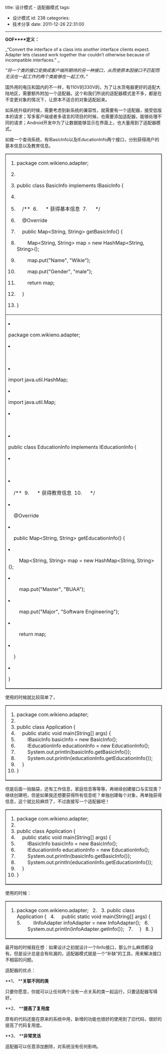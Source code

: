 title: 设计模式 - 适配器模式
tags:
  - 设计模式
id: 238
categories:
  - 技术分享
date: 2011-12-26 22:31:00
---

**GOF****定义：**

_“Convert the interface of a class into another interface clients expect. Adapter lets classed work together thar couldn’t otherwise because of incompatible interfaces.” _

_“将一个类的接口变换成客户端所期待的另一种接口，从而使原本因接口不匹配而无法在一起工作的两个类能够在一起工作。”_
 <!--more-->  

国外用的电压和国内的不一样，有110V的330V的，为了让水货电器更好的适配大陆地区，需要额外附加一个适配器。这个和我们所说的适配器模式差不多，都是在不变更对象的情况下，让原本不适合的对象适配起来。

如系统升级的时候，需要考虑到新系统的兼容性，就需要有一个适配器，接受低版本的请求；写多客户端或者多语言的项目的时候，也需要添加适配器，能够处理不同的请求；Android开发中为了让数据能够显示在界面上，也大量用到了适配器模式。

如做一个查询系统，有IBasicInfo以及IEducationInfo两个接口，分别获得用户的基本信息以及教育信息。    <table border="1" cellspacing="0" cellpadding="0"><tbody>       <tr>         <td valign="top" width="568">           <div class="dp-highlighter">             <div class="bar"></div>              

1.  <span><span class="keyword">package</span><span> com.wikieno.adapter;&#160;&#160; </span></span>
2.  <span>&#160; </span>
3.  <span></span><span class="keyword">public</span><span>&#160;</span><span class="keyword">class</span><span> BasicInfo </span><span class="keyword">implements</span><span> IBasicInfo {&#160;&#160; </span></span>
4.  <span>&#160; </span>
5.  <span>&#160;&#160;&#160; </span><span class="comment">/** </span>&#160;</span>6.  <span><span class="comment">&#160;&#160;&#160;&#160; * 获得基本信息 </span>&#160;</span>7.  <span><span class="comment">&#160;&#160;&#160;&#160; */</span><span>&#160; </span></span>
8.  <span>&#160;&#160;&#160; </span><span class="annotation">@Override</span><span>&#160; </span></span>
9.  <span>&#160;&#160;&#160; </span><span class="keyword">public</span><span> Map&lt;String, String&gt; getBasicInfo() {&#160;&#160; </span></span>
10.  <span>&#160;&#160;&#160;&#160;&#160;&#160;&#160; Map&lt;String, String&gt; map = </span><span class="keyword">new</span><span> HashMap&lt;String, String&gt;();&#160;&#160; </span></span>
11.  <span>&#160;&#160;&#160;&#160;&#160;&#160;&#160; map.put(</span><span class="string">&quot;Name&quot;</span><span>, </span><span class="string">&quot;Wikie&quot;</span><span>);&#160;&#160; </span></span>
12.  <span>&#160;&#160;&#160;&#160;&#160;&#160;&#160; map.put(</span><span class="string">&quot;Gender&quot;</span><span>, </span><span class="string">&quot;male&quot;</span><span>);&#160;&#160; </span></span>
13.  <span>&#160;&#160;&#160;&#160;&#160;&#160;&#160; </span><span class="keyword">return</span><span> map;&#160;&#160; </span></span>
14.  <span>&#160;&#160;&#160; }&#160;&#160; </span>
15.  <span>}&#160;&#160; </span>           </div>         </td>       </tr>        <tr>         <td valign="top" width="568">           <div class="dp-highlighter">             <div class="bar"></div>              

1.  <span><span class="keyword">package</span><span> com.wikieno.adapter;&#160;&#160; </span></span>
2.  <span>&#160; </span>
3.  <span></span><span class="keyword">import</span><span> java.util.HashMap;&#160;&#160; </span></span>
4.  <span></span><span class="keyword">import</span><span> java.util.Map;&#160;&#160; </span></span>
5.  <span>&#160; </span>
6.  <span></span><span class="keyword">public</span><span>&#160;</span><span class="keyword">class</span><span> EducationInfo </span><span class="keyword">implements</span><span> IEducationInfo {&#160;&#160; </span></span>
7.  <span>&#160; </span>
8.  <span>&#160;&#160;&#160; </span><span class="comment">/** </span>&#160;</span>9.  <span><span class="comment">&#160;&#160;&#160;&#160; * 获得教育信息 </span>&#160;</span>10.  <span><span class="comment">&#160;&#160;&#160;&#160; */</span><span>&#160; </span></span>
11.  <span>&#160;&#160;&#160; </span><span class="annotation">@Override</span><span>&#160; </span></span>
12.  <span>&#160;&#160;&#160; </span><span class="keyword">public</span><span> Map&lt;String, String&gt; getEducationInfo() {&#160;&#160; </span></span>
13.  <span>&#160;&#160;&#160;&#160;&#160;&#160;&#160; Map&lt;String, String&gt; map = </span><span class="keyword">new</span><span> HashMap&lt;String, String&gt;();&#160;&#160; </span></span>
14.  <span>&#160;&#160;&#160;&#160;&#160;&#160;&#160; map.put(</span><span class="string">&quot;Master&quot;</span><span>, </span><span class="string">&quot;BUAA&quot;</span><span>);&#160;&#160; </span></span>
15.  <span>&#160;&#160;&#160;&#160;&#160;&#160;&#160; map.put(</span><span class="string">&quot;Major&quot;</span><span>, </span><span class="string">&quot;Software Engineering&quot;</span><span>);&#160;&#160; </span></span>
16.  <span>&#160;&#160;&#160;&#160;&#160;&#160;&#160; </span><span class="keyword">return</span><span> map;&#160;&#160; </span></span>
17.  <span>&#160;&#160;&#160; }&#160;&#160; </span>
18.  <span>}&#160;&#160; </span>           </div>         </td>       </tr>     </tbody></table> 

使用的时候就比较简单了，    <table border="1" cellspacing="0" cellpadding="0"><tbody>       <tr>         <td valign="top" width="568">           <div class="dp-highlighter">             <div class="bar"></div>              

1.  <span><span class="keyword">package</span><span> com.wikieno.adapter;&#160;&#160; </span></span>
2.  <span>&#160; </span>
3.  <span></span><span class="keyword">public</span><span>&#160;</span><span class="keyword">class</span><span> Application {&#160;&#160; </span></span>
4.  <span>&#160;&#160;&#160; </span><span class="keyword">public</span><span>&#160;</span><span class="keyword">static</span><span>&#160;</span><span class="keyword">void</span><span> main(String[] args) {&#160;&#160; </span></span>
5.  <span>&#160;&#160;&#160;&#160;&#160;&#160;&#160; IBasicInfo basicInfo = </span><span class="keyword">new</span><span> BasicInfo();&#160;&#160; </span></span>
6.  <span>&#160;&#160;&#160;&#160;&#160;&#160;&#160; IEducationInfo educationInfo = </span><span class="keyword">new</span><span> EducationInfo();&#160;&#160; </span></span>
7.  <span>&#160;&#160;&#160;&#160;&#160;&#160;&#160; System.out.println(basicInfo.getBasicInfo());&#160;&#160; </span>
8.  <span>&#160;&#160;&#160;&#160;&#160;&#160;&#160; System.out.println(educationInfo.getEducationInfo());&#160;&#160; </span>
9.  <span>&#160;&#160;&#160; }&#160;&#160; </span>
10.  <span>}&#160;&#160; </span>           </div>         </td>       </tr>     </tbody></table> 

但是后面一拍脑袋，还有工作信息，家庭信息等等等，再继续创建接口与实现类？继续创建吧，但是如果我还想要获得所有信息呢？单独创建每个对象，再单独获得信息，这个就比较麻烦了，不过直接写一个适配器吧！    <table border="1" cellspacing="0" cellpadding="0"><tbody>       <tr>         <td valign="top" width="568">           <div class="dp-highlighter">             <div class="bar"></div>              

1.  <span><span class="keyword">package</span><span> com.wikieno.adapter;&#160;&#160; </span></span>
2.  <span>&#160; </span>
3.  <span></span><span class="keyword">public</span><span>&#160;</span><span class="keyword">class</span><span> Application {&#160;&#160; </span></span>
4.  <span>&#160;&#160;&#160; </span><span class="keyword">public</span><span>&#160;</span><span class="keyword">static</span><span>&#160;</span><span class="keyword">void</span><span> main(String[] args) {&#160;&#160; </span></span>
5.  <span>&#160;&#160;&#160;&#160;&#160;&#160;&#160; IBasicInfo basicInfo = </span><span class="keyword">new</span><span> BasicInfo();&#160;&#160; </span></span>
6.  <span>&#160;&#160;&#160;&#160;&#160;&#160;&#160; IEducationInfo educationInfo = </span><span class="keyword">new</span><span> EducationInfo();&#160;&#160; </span></span>
7.  <span>&#160;&#160;&#160;&#160;&#160;&#160;&#160; System.out.println(basicInfo.getBasicInfo());&#160;&#160; </span>
8.  <span>&#160;&#160;&#160;&#160;&#160;&#160;&#160; System.out.println(educationInfo.getEducationInfo());&#160;&#160; </span>
9.  <span>&#160;&#160;&#160; }&#160;&#160; </span>
10.  <span>}&#160;&#160; </span>           </div>         </td>       </tr>     </tbody></table> 

使用的时候：    <table border="1" cellspacing="0" cellpadding="0"><tbody>       <tr>         <td valign="top" width="568">           <div class="dp-highlighter">             <div class="bar"></div>              

1.  <span><span class="keyword">package</span><span> com.wikieno.adapter;&#160;&#160; </span></span>2.  <span>&#160; </span>3.  <span></span><span class="keyword">public</span><span>&#160;</span><span class="keyword">class</span><span> Application {&#160;&#160; </span></span>4.  <span>&#160;&#160;&#160; </span><span class="keyword">public</span><span>&#160;</span><span class="keyword">static</span><span>&#160;</span><span class="keyword">void</span><span> main(String[] args) {&#160;&#160; </span></span>5.  <span>&#160;&#160;&#160;&#160;&#160;&#160;&#160; IInfoAdapter infoAdapter = </span><span class="keyword">new</span><span> InfoAdapter();&#160;&#160; </span></span>6.  <span>&#160;&#160;&#160;&#160;&#160;&#160;&#160; System.out.println(infoAdapter.getInfo());&#160;&#160; </span>7.  <span>&#160;&#160;&#160; }&#160;&#160; </span>8.  <span>}&#160;&#160; </span>           </div>         </td>       </tr>     </tbody></table> 

最开始的时候我在想：如果设计之初就设计一个IInfo接口，那么什么麻烦都没有。但是设计总是会有纰漏的，适配器模式就是一个“补缺”的工具，用来解决接口不相容的问题。

适配器的优点：

**1、 ****关联不同的类**

只要你愿意，你就可以让任何两个没有一点关系的类一起运行，只要适配器写得好。

**2、 ****提高了复用度**

原有的代码还能在原来的系统中用，新增的功能也很好的使用到了旧代码，很好的提高了代码复用度。

**3、 ****非常灵活**

适配器可以任意添加删除，对系统没有任何影响。